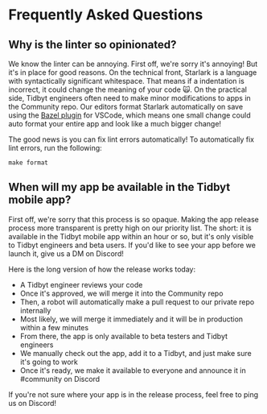 # Frequently Asked Questions

## Why is the linter so opinionated?
We know the linter can be annoying. First off, we're sorry it's annoying! But it's in place for good reasons. On the technical front, Starlark is a language with syntactically significant whitespace. That means if a indentation is incorrect, it could change the meaning of your code 🙀. On the practical side, Tidbyt engineers often need to make minor modifications to apps in the Community repo. Our editors format Starlark automatically on save using the [Bazel plugin](https://marketplace.visualstudio.com/items?itemName=BazelBuild.vscode-bazel) for VSCode, which means one small change could auto format your entire app and look like a much bigger change!

The good news is you can fix lint errors automatically! To automatically fix lint errors, run the following:
```
make format
```

## When will my app be available in the Tidbyt mobile app?
First off, we're sorry that this process is so opaque. Making the app release process more transparent is pretty high on our priority list. The short: it is available in the Tidbyt mobile app within an hour or so, but it's only visible to Tidbyt engineers and beta users. If you'd like to see your app before we launch it, give us a DM on Discord!

Here is the long version of how the release works today:
- A Tidbyt engineer reviews your code
- Once it's approved, we will merge it into the Community repo
- Then, a robot will automatically make a pull request to our private repo internally
- Most likely, we will merge it immediately and it will be in production within a few minutes
- From there, the app is only available to beta testers and Tidbyt engineers
- We manually check out the app, add it to a Tidbyt, and just make sure it's going to work
- Once it's ready, we make it available to everyone and announce it in #community on Discord

If you're not sure where your app is in the release process, feel free to ping us on Discord!